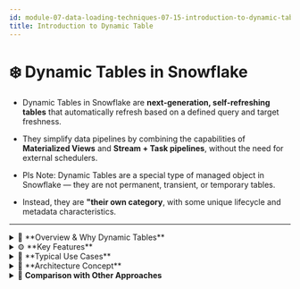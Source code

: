 ```yaml
---
id: module-07-data-loading-techniques-07-15-introduction-to-dynamic-table
title: Introduction to Dynamic Table
---
```


<div class="custom-page-style">

# ❄️ Dynamic Tables in Snowflake

- Dynamic Tables in Snowflake are **next-generation, self-refreshing tables** that automatically refresh based on a defined query and target freshness.  
- They simplify data pipelines by combining the capabilities of **Materialized Views** and **Stream + Task pipelines**, without the need for external schedulers.


- Pls Note: Dynamic Tables are a special type of managed object in Snowflake — they are not permanent, transient, or temporary tables.
- Instead, they are **"their own category**, with some unique lifecycle and metadata characteristics.
---

<details>
<summary>📘 **Overview & Why Dynamic Tables**</summary>

Dynamic Tables in Snowflake are **self-refreshing, dependency-aware result sets** that stay updated automatically based on a defined *freshness target* (`TARGET_LAG`).  
They simplify pipeline management by combining the best of **Materialized Views** and **Streams + Tasks**, without any manual orchestration.

---

### ⚙️ What Dynamic Tables Automatically Manage

| Concept | Description |
|----------|--------------|
| **Incremental Refresh** | **<span class="blink">Automatically</span>** processes only new or changed data instead of reloading the full dataset, optimizing performance and compute cost. |
| **Data Dependencies** | **<span class="blink">Automatically</span>** tracks and maintains refresh order across dependent tables (DAG), ensuring consistent data snapshots in multi-hop pipelines. |
| **Orchestration** | **<span class="blink">Automatically</span>** coordinates refreshes across all dependencies to meet freshness SLAs — no cron jobs, tasks, or external schedulers needed. |

> 🧠 In short: You define *what* your data should look like and *how fresh* it should be — Snowflake handles *how* and *when* to refresh it.

---

### 🧩 Why Dynamic Tables?

Before Dynamic Tables, engineers relied on:
- **Materialized Views (MVs)** — auto-refreshing but limited SQL capabilities  
- **Streams + Tasks** — highly flexible but manually orchestrated  

Dynamic Tables unify both worlds by offering:
- **Declarative pipeline definition** — specify outcome, not schedule  
- **Automated incremental refresh and dependency handling**  
- **Freshness SLA–driven execution**, managed entirely by Snowflake  

---

### 🧱 Under the Hood

- Internally, Snowflake stores Dynamic Tables as **managed tables** with system metadata tracking refresh states and dependencies.  
- They are **not** classified as permanent, transient, or temporary tables — the system manages them as part of the **Dynamic Table framework**.  
- Each refresh is warehouse-driven and optimized automatically by Snowflake’s internal engine.

---

> 💡 Think of Dynamic Tables as *declarative, self-healing data pipelines* — always fresh, dependency-aware, and cost-optimized, with zero manual orchestration.

</details>

<details>
<summary>⚙️ **Key Features**</summary>

| Feature | Description |
|---------|-------------|
| **Declarative Pipelines** | - Define final dataset; <br /> - Snowflake handles the refresh logic automatically. <br /> - A declarative pipeline means you declare what the final data should look like, and the system (in this case, Snowflake) automatically figures out how and when to make it happen.|
| **Target Freshness (`TARGET_LAG`)** | Ensures your data is updated according to the freshness interval you specify. |
| **Dependency Awareness** | Tables are refreshed in the correct order based on dependencies. |
| **Complex Query Support** | Supports joins, aggregations, window functions, and CTEs — much more powerful than MVs. |
| **Incremental Computation** | Only changed rows are processed, reducing compute cost. |
| **Warehouse-Aware Execution** | Specify the warehouse for table refresh computation. |
| **DAG-Based Orchestration** | Automatically manages multi-layer dependencies in pipelines. |

</details>

<details>
<summary>🚀 **Typical Use Cases**</summary>

Dynamic Tables are ideal in scenarios where you want:

- To materialize query results without writing custom orchestration code  
- To avoid manually tracking data dependencies and refresh schedules  
- To chain multiple tables for data transformations  
- To focus on pipeline outcomes declaratively, while Snowflake handles scheduling and execution  

Common use cases include:

- **Incremental ETL pipelines** — automate bronze → silver → gold transformations  
- **Materialized data marts** — maintain pre-aggregated summaries for analytics  
- **Chained transformations** — multi-hop pipeline orchestration  
- **Real-time dashboards** — near-real-time updates without manual refreshes  
- **Data quality & audit metrics** — continuously compute validation KPIs  
- **ML feature tables** — keep model-ready data always up-to-date  

</details>

<details>
<summary>🧱 **Architecture Concept**</summary>

Dynamic Tables follow a **multi-hop architecture** similar to medallion layering:

```

RAW  →  BRONZE  →  SILVER  →  GOLD
↑         ↑         ↑
Hop 1     Hop 2     Hop 3


```

- Each layer depends on the previous layer  
- Snowflake tracks dependencies and refreshes in correct order  
- Ensures **consistent snapshots** across the pipeline  

</details>
<details>
  <summary>🔄 <b>Comparison with Other Approaches</b></summary>

  <div
    style={{
      overflowX: "auto",
      maxWidth: "100%",
      whiteSpace: "normal",
      wordBreak: "break-word",
      tableLayout: "fixed",
      marginTop: "8px"
    }}
  >
    <table style={{ width: "100%", borderCollapse: "collapse" }}>
      <thead>
        <tr>
          <th style={{ width: "18%", background: "#f3f8fa", padding: "8px" }}>Feature</th>
          <th style={{ width: "27%", background: "#f3f8fa", padding: "8px" }}>Dynamic Table (DT)</th>
          <th style={{ width: "27%", background: "#f3f8fa", padding: "8px" }}>Streams + Tasks</th>
          <th style={{ width: "28%", background: "#f3f8fa", padding: "8px" }}>Materialized View (MV)</th>
        </tr>
      </thead>
      <tbody>
        <tr>
          <td style={{ fontWeight: "bold", padding: "8px" }}>Auto-refresh</td>

          <td style={{ padding: "8px", textAlign: "left" }}>
            ✅ <span class="blink"> Fully Automated </span> refresh managed by Snowflake based on <code>TARGET_LAG</code> (freshness SLA).
          </td>
          <td style={{ padding: "8px", textAlign: "left" }}>
            ❌ No built-in auto-refresh; requires explicit task scheduling or chaining.
          </td>
          <td style={{ padding: "8px", textAlign: "left" }}>
            ✅ Automatically refreshes when base tables change, but limited to simple dependencies.
          </td>
        </tr>

        <tr>
          <td style={{ fontWeight: "bold", padding: "8px" }}>Handles dependencies</td>
          <td style={{ padding: "8px", textAlign: "left" }}>
            ✅ <span class="blink">  Automatically </span> tracks lineage and refreshes in dependency order (even across schemas).
          </td>
          <td style={{ padding: "8px" , textAlign: "left"}}>
            ❌ Task dependencies limited to same schema (no cross-schema chaining).
          </td>
          <td style={{ padding: "8px", textAlign: "left" }}>
            ❌ No dependency awareness — must refresh manually if multi-level dependencies exist.
          </td>
        </tr>
        <tr>
          <td style={{ fontWeight: "bold", padding: "8px" }}>Incremental computation</td>

          <td style={{ padding: "8px", textAlign: "left" }}>
            ✅ Managed <span class="blink"> Automatic incremental </span> ( refresh only changed data recomputed ).
          </td>
          <td style={{ padding: "8px" }}>
            ✅ Possible via Streams & MERGE patterns, defined manually.
          </td>
          <td style={{ padding: "8px" }}>
            ✅ Maintains incrementally but only for simple projections/filters.
          </td>
        </tr>
        <tr>
          <td style={{ fontWeight: "bold", padding: "8px" }}>Scheduler required</td>
          <td style={{ padding: "8px" }}>
            ❌ Managed internally by Snowflake; you only define freshness (<code>TARGET_LAG</code>).
          </td>
          <td style={{ padding: "8px" }}>✅ Must manually define schedules or AFTER dependencies.</td>
          <td style={{ padding: "8px" }}>
            ❌ Handled internally, but refresh timing cannot be customized.
          </td>
        </tr>
        <tr>
          <td style={{ fontWeight: "bold", padding: "8px" }}>Complex SQL (joins, aggregates)</td>
          <td style={{ padding: "8px" }}>
            ✅ Supports complex joins, aggregations, unions, and transformations across multiple schemas/databases.
          </td>
          <td style={{ padding: "8px" }}>✅ Fully flexible — any SQL logic supported.</td>
          <td style={{ padding: "8px" }}>
            ❌ Restricted to a single base table and limited expressions.
          </td>
        </tr>



        <tr>
          <td style={{ fontWeight: "bold", padding: "8px" }}>Warehouse control</td>
          <td style={{ padding: "8px" }}>
            ✅ You define which warehouse is used for refresh (<code>WAREHOUSE =</code>).
          </td>
          <td style={{ padding: "8px" }}>✅ Full control — each task runs on a specific warehouse.</td>
          <td style={{ padding: "8px" }}>
            ❌ Uses Snowflake-managed compute — no visibility or control over cost.
          </td>
        </tr>

        <tr>
          <td style={{ fontWeight: "bold", padding: "8px" }}>Monitoring / lineage visibility</td>
          <td style={{ padding: "8px" }}>
            ✅ Built-in lineage view and <code>ACCOUNT_USAGE.DYNAMIC_TABLE_REFRESH_HISTORY</code>.
          </td>
          <td style={{ padding: "8px" }}>
            ✅ Check task history via <code>INFORMATION_SCHEMA.TASK_HISTORY</code>.
          </td>
          <td style={{ padding: "8px" }}>⚠️ Limited metadata visibility.</td>
        </tr>

        <tr>
          <td style={{ fontWeight: "bold", padding: "8px" }}>Cross-schema / cross-db support</td>
          <td style={{ padding: "8px" }}>✅ Fully supported — dependencies can span DBs & schemas.</td>
          <td style={{ padding: "8px" }}>❌ `AFTER` chaining limited to same schema.</td>
          <td style={{ padding: "8px" }}>❌ Must be in same schema as base table.</td>
        </tr>

        <tr>
          <td style={{ fontWeight: "bold", padding: "8px" }}>Use case fit</td>
          <td style={{ padding: "8px" }}>
            🧠 Ideal for <b>data pipelines</b>, <b>data marts</b>, and <b>multi-layer ETL chains (Bronze → Silver → Gold)</b>.
          </td>
          <td style={{ padding: "8px" }}>
            🔧 Best for <b>procedural ETL workflows</b>, <b>file ingestion</b>, or <b>external triggers</b>.
          </td>
          <td style={{ padding: "8px" }}>
            ⚙️ Great for <b>simple aggregates</b>, <b>summary tables</b>, or <b>report caching</b>.
          </td>
        </tr>

        <tr>
          <td style={{ fontWeight: "bold", padding: "8px" }}>Cost behavior</td>
          <td style={{ padding: "8px" }}>
            💸 Uses assigned warehouse only when lag exceeds threshold (efficient).
          </td>
          <td style={{ padding: "8px" }}>
            💸 Pay per run; depends on task frequency and warehouse size.
          </td>
          <td style={{ padding: "8px" }}>
            💸 Cost built into Snowflake compute — not warehouse-visible.
          </td>
        </tr>

        <tr>
          <td style={{ fontWeight: "bold", padding: "8px" }}>Maintenance overhead</td>
          <td style={{ padding: "8px" }}>
            🪶 Low — declarative setup, no orchestration once defined.
          </td>
          <td style={{ padding: "8px" }}>
            ⚙️ Medium–High — manual SQL, scheduling, and dependency management.
          </td>
          <td style={{ padding: "8px" }}>
            🪶 Low — simple automatic refresh but limited flexibility.
          </td>
        </tr>
      </tbody>
    </table>
  </div>
</details>

<details>
<summary>⚡ **Advanced Use Cases**</summary>

- **Slowly Changing Dimensions (SCDs):** Implement Type 1 and Type 2 SCDs by reading from change streams and applying window functions over record keys ordered by change timestamps. Handles insertions, deletions, and out-of-order updates.  
- **Joins and Aggregations:** Incrementally precompute expensive joins and aggregations to enable fast query response times.  
- **Batch to Streaming Transitions:** Seamlessly switch from batch to streaming pipelines using `ALTER DYNAMIC TABLE`. Adjust refresh frequency to balance cost and freshness.  

</details>

<details>
<summary>💡 **Best Practices**</summary>

1. Define **clear layers** (bronze → silver → gold) for pipeline clarity  
2. Start with **higher `TARGET_LAG`** (e.g., 30 minutes) and tune based on SLA  
3. Minimize unnecessary dependencies to reduce DAG complexity  
4. Leverage **incremental refresh** over full reloads  
5. Use warehouses optimized for **ETL workloads** separate from user queries  
6. Apply **role-based access control** for secure data sharing  

</details>

<details>
<summary>🧩 **Summary**</summary>

Dynamic Tables are **smart, self-refreshing, dependency-aware materialized pipelines** in Snowflake.  

They remove the need for:

- Manual orchestration  
- Custom refresh logic  
- Scheduling management  

> Ideal for **continuous ETL, dashboards, analytics marts, and ML pipelines** with minimal operational overhead.

</details>


</div>

